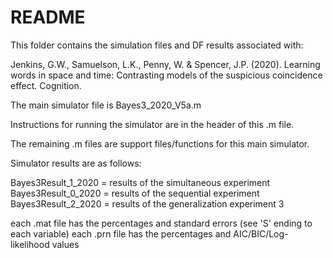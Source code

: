 # README

This folder contains the simulation files and DF results associated with:

Jenkins, G.W., Samuelson, L.K., Penny, W. & Spencer, J.P. (2020). 
Learning words in space and time: Contrasting models of the suspicious coincidence effect. 
Cognition.

The main simulator file is Bayes3_2020_V5a.m

Instructions for running the simulator are in the header of this .m file.

The remaining .m files are support files/functions for this main simulator.


Simulator results are as follows:

Bayes3Result_1_2020 = results of the simultaneous experiment
Bayes3Result_0_2020 = results of the sequential experiment
Bayes3Result_2_2020 = results of the generalization experiment 3

each .mat file has the percentages and standard errors (see 'S' ending to each variable)
each .prn file has the percentages and AIC/BIC/Log-likelihood values


